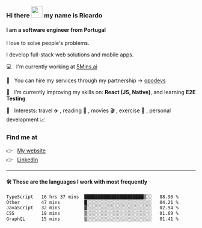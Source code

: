 ### Hi there <img src="https://raw.githubusercontent.com/iampavangandhi/iampavangandhi/master/gifs/Hi.gif" width="30"> my name is Ricardo
#### I am a software engineer from Portugal
I love to solve people's problems.

I develop full-stack web solutions and mobile apps.

💻  &nbsp; I'm currently working at <a href="https://5mins.ai/">5Mins.ai</a>

💼  &nbsp; You can hire my services through my partnership -> <a href="https://github.com/opodevs">opodevs</a>

🌱 &nbsp; I’m currently improving my skills on: **React (JS, Native)**, and learning **E2E Testing**

💙 &nbsp; Interests: travel ✈️ , reading 📖 , movies 🎬 , exercise 🏃 , personal development 📈

### Find me at

<p align="left">
  👉  &nbsp;
  <a href="https://ricardopbarbosa.com" target="_blank">
    My website
  </a>
  <br/>
  👉 &nbsp;
  <a href="https://www.linkedin.com/in/ricardopbarbosa" target="_blank">
    Linkedin
  </a>
</p>

<hr />

#### 🛠 These are the languages I work with most frequently
<!--START_SECTION:waka-->

```txt
TypeScript   16 hrs 37 mins  ██████████████████████▒░░   88.90 %
Other        47 mins         █░░░░░░░░░░░░░░░░░░░░░░░░   04.21 %
JavaScript   32 mins         ▓░░░░░░░░░░░░░░░░░░░░░░░░   02.94 %
CSS          18 mins         ▒░░░░░░░░░░░░░░░░░░░░░░░░   01.69 %
GraphQL      15 mins         ▒░░░░░░░░░░░░░░░░░░░░░░░░   01.41 %
```

<!--END_SECTION:waka-->

